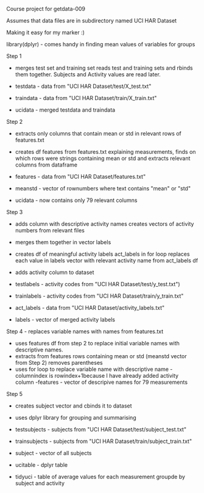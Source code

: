 Course project for getdata-009

Assumes that data files are in subdirectory named UCI HAR Dataset

Making it easy for my marker :)

library(dplyr) - comes handy in finding mean values of variables for groups

Step 1

- merges test set and training set reads test and training sets and rbinds them together.
Subjects and Activity values are read later.

- testdata - data from "UCI HAR Dataset/test/X_test.txt"
- traindata - data from "UCI HAR Dataset/train/X_train.txt"
- ucidata - merged testdata and traindata

Step 2
- extracts only columns that contain mean or std in relevant rows of features.txt
- creates df features from features.txt explaining measurements, finds on which rows were strings containing mean or std and extracts relevant columns from dataframe

- features - data from "UCI HAR Dataset/features.txt"
- meanstd - vector of rownumbers where text contains "mean" or "std"
- ucidata - now contains only 79 relevant columns

Step 3
- adds column with descriptive activity names creates vectors of activity numbers from relevant files
- merges them together in vector labels 
- creates df of meaningful activity labels act_labels in for loop replaces each value in labels vector with relevant activity name from act_labels df
- adds activity column to dataset

- testlabels - activity codes from "UCI HAR Dataset/test/y_test.txt")
- trainlabels - activity codes from "UCI HAR Dataset/train/y_train.txt"
- act_labels - data from "UCI HAR Dataset/activity_labels.txt"
- labels - vector of merged activity labels

Step 4 - replaces variable names with names from features.txt
- uses features df from step 2 to replace initial variable names with descriptive names.
- extracts from features rows containing mean or std (meanstd vector from Step 2) removes parentheses
- uses for loop to replace variable name with descriptive name - columnindex is rowindex+1because I have already added activity column
-features - vector of descripive names for 79 measurements

Step 5
- creates subject vector and cbinds it to dataset
- uses dplyr library for grouping and summarising

- testsubjects - subjects from "UCI HAR Dataset/test/subject_test.txt"
- trainsubjects - subjects from "UCI HAR Dataset/train/subject_train.txt"
- subject - vector of all subjects

- ucitable - dplyr table
- tidyuci - table of average values for each measurement groupde by subject and activity

